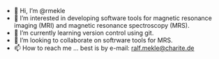 - 👋 Hi, I’m @rmekle
- 👀 I’m interested in developing software tools for magnetic resonance imaging (MRI) and magnetic resonance spectroscopy (MRS).
- 🌱 I’m currently learning version control using git.
- 💞️ I’m looking to collaborate on softrware tools for MRS.
- 📫 How to reach me ... best is by e-mail: ralf.mekle@charite.de

<!---
rmekle/rmekle is a ✨ special ✨ repository because its `README.md` (this file) appears on your GitHub profile.
You can click the Preview link to take a look at your changes.
--->
